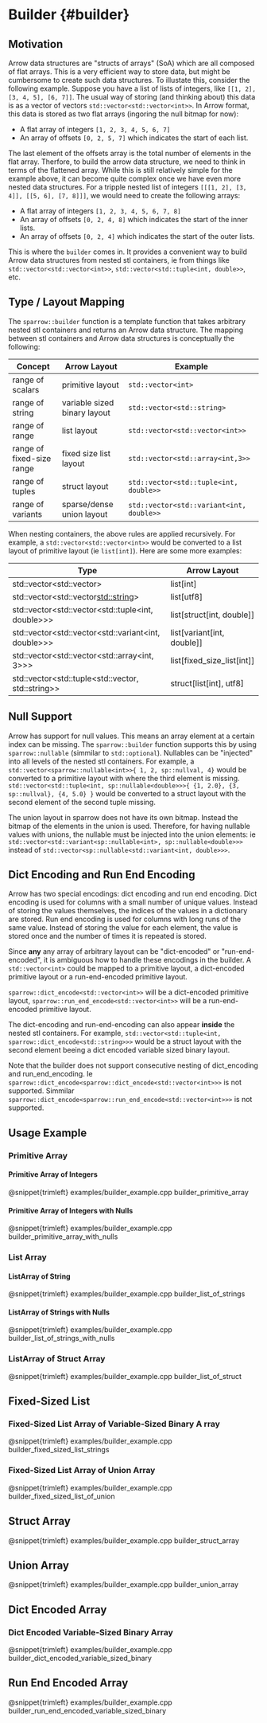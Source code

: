 # Builder                       {#builder}

## Motivation


Arrow data structures are "structs of arrays" (SoA) which are all composed
of flat arrays. This is a very efficient way to store data, but might be cumbersome
to create such data structures.
To illustate this, consider the following example. Suppose you have a list of
lists of integers, like `[[1, 2], [3, 4, 5], [6, 7]]`. 
The usual way of storing (and thinking about) this data is as a vector of vectors
`std::vector<std::vector<int>>`. 
In Arrow format, this data is stored as two flat arrays (ingoring the null bitmap for now):

- A flat array of integers `[1, 2, 3, 4, 5, 6, 7]`
- An array of offsets `[0, 2, 5, 7]` which indicates the start of each list.

The last element of the offsets array is the total number of elements in the flat array.
Therfore, to build the arrow data structure, we need to think in terms of the flattened array.
While this is still relatively simple for the example above, it can become quite complex
once we have even more nested data structures.
For a tripple nested list of integers `[[[1, 2], [3, 4]], [[5, 6], [7, 8]]]`, we would need to
create the following arrays:

- A flat array of integers `[1, 2, 3, 4, 5, 6, 7, 8]`
- An array of offsets `[0, 2, 4, 8]` which indicates the start of the inner lists.
- An array of offsets `[0, 2, 4]` which indicates the start of the outer lists.

This is where the `builder` comes in. It provides a convenient way to build Arrow data structures
from nested stl containers, ie from things like `std::vector<std::vector<int>>`, `std::vector<std::tuple<int, double>>`, etc.

## Type / Layout Mapping 

The `sparrow::builder` function is a template function that takes arbitrary nested stl containers
and returns an Arrow data structure.
The mapping between stl containers and Arrow data structures is conceptually the following:

| Concept | Arrow Layout | Example |
|  ---------------------------- | ----------------------------- | ------------------------------------------|
| range of scalars              | primitive layout              | `std::vector<int>`                        |
| range of string               | variable sized binary layout  | `std::vector<std::string>`                |
| range of range                | list layout                   | `std::vector<std::vector<int>>`           |
| range of fixed-size range     | fixed size list layout        | `std::vector<std::array<int,3>>`          |
| range of tuples               | struct layout                 | `std::vector<std::tuple<int, double>>`    |
| range of variants             | sparse/dense union layout     | `std::vector<std::variant<int, double>>`  |

When nesting containers, the above rules are applied recursively. For example, a `std::vector<std::vector<int>>` would be converted to a list layout of primitive layout (ie `list[int]`).
Here are some more examples:

|Type                                                   | Arrow Layout                  |
|-------------------------------------------------------|-------------------------------|
|std::vector<std::vector<int>>                          | list[int]                     |
|std::vector<std::vector<std::string>>                  | list[utf8]                    |
|std::vector<std::vector<std::tuple<int, double>>>      | list[struct[int, double]]     |
|std::vector<std::vector<std::variant<int, double>>>    | list[variant[int, double]]    |
|std::vector<std::vector<std::array<int, 3>>>           | list[fixed_size_list[int]]    |
|std::vector<std::tuple<std::vector<int>, std::string>> | struct[list[int], utf8]       |

## Null Support

Arrow has support for null values. This means an array element at a certain index can be missing.
The `sparrow::builder` function supports this by using `sparrow::nullable` (simmilar to `std::optional`).
Nullables can be "injected" into all levels of the nested stl containers.
For example, a `std::vector<sparrow::nullable<int>>{ 1, 2, sp::nullval, 4}` would be converted to a primitive layout with where the third element is missing. `std::vector<std::tuple<int, sp::nullable<double>>>{ {1, 2.0}, {3, sp::nullval}, {4, 5.0} }` would be converted to a struct layout with the second element of the second tuple missing.

The union layout in sparrow does not have its own bitmap. Instead the bitmap of the elements in the union is used. Therefore, for having nullable values with unions, the nullable must be injected into the union elements:
ie `std::vector<std::variant<sp::nullable<int>, sp::nullable<double>>>` instead of `std::vector<sp::nullable<std::variant<int, double>>>`.

## Dict Encoding and Run End Encoding

Arrow has two special encodings: dict encoding and run end encoding.
Dict encoding is used for columns with a small number of unique values. Instead of storing the values themselves, the indices of the values in a dictionary are stored.
Run end encoding is used for columns with long runs of the same value. Instead of storing the value for each element, the value is stored once and the number of times it is repeated is stored.

Since **any** any array of arbitrary layout can be "dict-encoded" or "run-end-encoded", it is ambiguous how to handle these encodings in the builder. A `std::vector<int>` could be mapped to a primitive layout, a dict-encoded primitive layout or a run-end-encoded primitive layout.

`sparrow::dict_encode<std::vector<int>>` will be a dict-encoded primitive layout, `sparrow::run_end_encode<std::vector<int>>` will be a run-end-encoded primitive layout.

The dict-encoding and run-end-encoding can also appear **inside** the nested stl containers. For example, `std::vector<std::tuple<int, sparrow::dict_encode<std::string>>>` would be a struct layout with the second element beeing a dict encoded variable sized binary layout.

Note that the builder does not support consecutive nesting of dict_encoding and run_end_encoding.
Ie `sparrow::dict_encode<sparrow::dict_encode<std::vector<int>>>` is not supported.
Simmilar `sparrow::dict_encode<sparrow::run_end_encode<std::vector<int>>>` is not supported.


## Usage Example

### Primitive Array

#### Primitive Array of Integers
@snippet{trimleft} examples/builder_example.cpp builder_primitive_array

#### Primitive Array of Integers with Nulls
@snippet{trimleft} examples/builder_example.cpp builder_primitive_array_with_nulls

### List Array

#### ListArray of String
@snippet{trimleft} examples/builder_example.cpp builder_list_of_strings

#### ListArray of Strings with Nulls
@snippet{trimleft} examples/builder_example.cpp builder_list_of_strings_with_nulls

### ListArray of Struct Array
@snippet{trimleft} examples/builder_example.cpp builder_list_of_struct

## Fixed-Sized List

### Fixed-Sized List Array of Variable-Sized Binary A rray
@snippet{trimleft} examples/builder_example.cpp builder_fixed_sized_list_strings

### Fixed-Sized List Array of Union Array
@snippet{trimleft} examples/builder_example.cpp builder_fixed_sized_list_of_union

## Struct Array

@snippet{trimleft} examples/builder_example.cpp builder_struct_array

## Union Array

@snippet{trimleft} examples/builder_example.cpp builder_union_array

## Dict Encoded Array

### Dict Encoded Variable-Sized Binary Array
@snippet{trimleft} examples/builder_example.cpp builder_dict_encoded_variable_sized_binary

## Run End Encoded Array
@snippet{trimleft} examples/builder_example.cpp builder_run_end_encoded_variable_sized_binary

